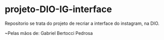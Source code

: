 # projeto-DIO-IG-interface
Repositorio se trata do projeto de recriar a interface do instagram, na DIO.

~Pelas mãos de: Gabriel Bertocci Pedrosa
